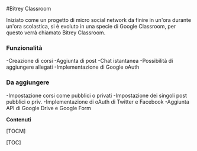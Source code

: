 #Bitrey Classroom

Iniziato come un progetto di micro social network da finire in un'ora durante un'ora scolastica, si è evoluto in una specie di Google Classroom, per questo verrà chiamato Bitrey Classroom.

### Funzionalità

-Creazione di corsi
-Aggiunta di post
-Chat istantanea
-Possibilità di aggiungere allegati
-Implementazione di Google oAuth

### Da aggiungere

-Impostazione corsi come pubblici o privati
-Impostazione dei singoli post pubblici o priv.
-Implementazione di oAuth di Twitter e Facebook
-Aggiunta API di Google Drive e Google Form


**Contenuti**

[TOCM]

[TOC]
